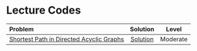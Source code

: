# Lecture Codes

|  **Problem**  |  **Solution**  |  Level  |
|:--------------|:--------------:|:-------:|
|  [Shortest Path in Directed Acyclic Graphs](https://www.naukri.com/code360/library/shortest-path-in-a-directed-acyclic-graph)  |  [Solution]()  |  Moderate  |
